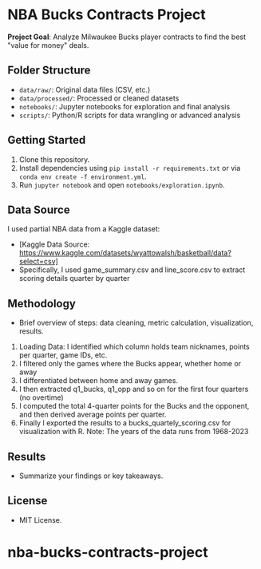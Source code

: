 # NBA Bucks Contracts Project 
**Project Goal**: Analyze Milwaukee Bucks player contracts to find the best "value for money" deals.

## Folder Structure
- `data/raw/`: Original data files (CSV, etc.)
- `data/processed/`: Processed or cleaned datasets
- `notebooks/`: Jupyter notebooks for exploration and final analysis
- `scripts/`: Python/R scripts for data wrangling or advanced analysis

## Getting Started
1. Clone this repository.
2. Install dependencies using `pip install -r requirements.txt` or via `conda env create -f environment.yml`.
3. Run `jupyter notebook` and open `notebooks/exploration.ipynb`.

## Data Source
I used partial NBA data from a Kaggle dataset:
- [Kaggle Data Source: https://www.kaggle.com/datasets/wyattowalsh/basketball/data?select=csv]
- Specifically, I used game_summary.csv and line_score.csv to extract scoring details quarter by quarter
## Methodology
- Brief overview of steps: data cleaning, metric calculation, visualization, results.
1. Loading Data: I identified which column holds team nicknames, points per quarter, game IDs, etc.
2. I filtered only the games where the Bucks appear, whether home or away
3. I differentiated between home and away games.
4. I then extracted q1_bucks, q1_opp and so on for the first four quarters (no overtime)
5. I computed the total 4-quarter points for the Bucks and the opponent, and then derived average points per quarter.
6. Finally I exported the results to a bucks_quartely_scoring.csv for visualization with R.
Note: The years of the data runs from 1968-2023 
## Results
- Summarize your findings or key takeaways.

## License
- MIT License. 
# nba-bucks-contracts-project
